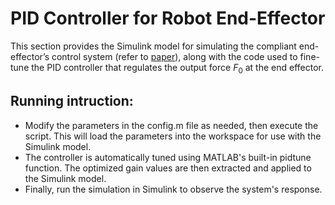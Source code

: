 # PID Controller for Robot End-Effector

This section provides the Simulink model for simulating the compliant end-effector’s control system (refer to [paper](https://www.sciencedirect.com/science/article/pii/S0736584523001217)), along with the code used to fine-tune the PID controller that regulates the output force $F_0$ at the end effector. 

## Running intruction:
- Modify the parameters in the config.m file as needed, then execute the script. This will load the parameters into the workspace for use with the Simulink model.
- The controller is automatically tuned using MATLAB's built-in pidtune function. The optimized gain values are then extracted and applied to the Simulink model.
- Finally, run the simulation in Simulink to observe the system's response.
